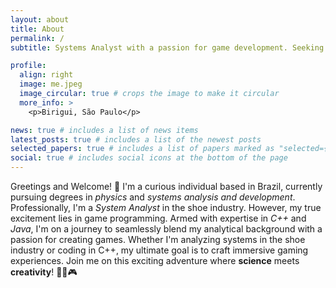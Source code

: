 ```yaml
---
layout: about
title: About
permalink: /
subtitle: Systems Analyst with a passion for game development. Seeking opportunities to apply analytical skills and coding expertise in the industry.

profile:
  align: right
  image: me.jpeg
  image_circular: true # crops the image to make it circular
  more_info: >
    <p>Birigui, São Paulo</p>

news: true # includes a list of news items
latest_posts: true # includes a list of the newest posts
selected_papers: true # includes a list of papers marked as "selected={true}"
social: true # includes social icons at the bottom of the page
---
```

 
Greetings and Welcome! 👋 I'm a curious individual based in Brazil, currently pursuing degrees in *physics* and *systems analysis and development*. Professionally, I'm a *System Analyst* in the shoe industry. However, my true excitement lies in game programming. Armed with expertise in *C++* and *Java*, I'm on a journey to seamlessly blend my analytical background with a passion for creating games. Whether I'm analyzing systems in the shoe industry or coding in C++, my ultimate goal is to craft immersive gaming experiences. Join me on this exciting adventure where **science** meets **creativity**! 👩‍💻🎮
